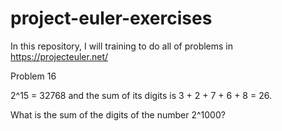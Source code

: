 # project-euler-exercises
In this repository, I will training to do all of problems in https://projecteuler.net/

Problem 16

2^15 = 32768 and the sum of its digits is 3 + 2 + 7 + 6 + 8 = 26.

What is the sum of the digits of the number 2^1000?
